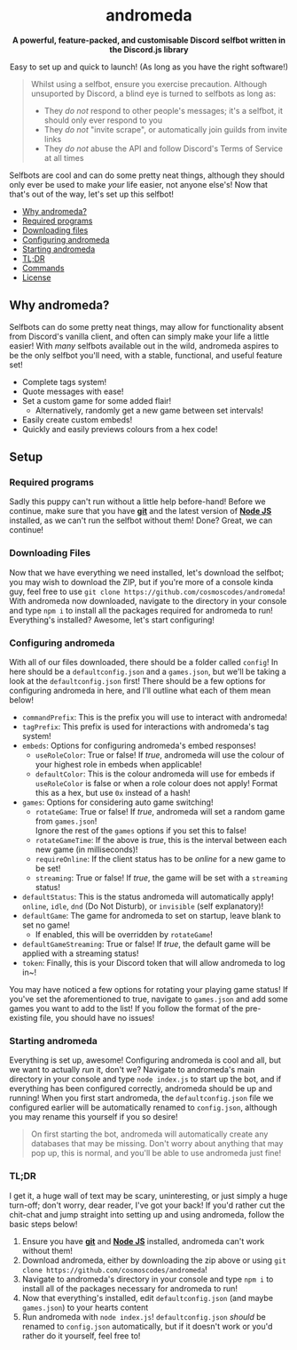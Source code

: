 <!--
  ANDROMEDA, BY GITHUB.COM/COSMOSCODES
  Everything you need to know about andromeda!
-->

<div align="center">
  <h1 align="center">andromeda</h1>
  <strong>A powerful, feature-packed, and customisable Discord selfbot written in the Discord.js library</strong>
  <p align="center">Easy to set up and quick to launch! (As long as you have the right software!)</p>
</div>

> Whilst using a selfbot, ensure you exercise precaution. Although unsuported by Discord, a blind eye is turned to selfbots as long as:
> - They *do not* respond to other people's messages; it's a selfbot, it should only ever respond to you
> - They *do not* "invite scrape", or automatically join guilds from invite links
> - They *do not* abuse the API and follow Discord's Terms of Service at all times  

Selfbots are cool and can do some pretty neat things, although they should only ever be used to make *your* life easier, not anyone else's! Now that that's out of the way, let's set up this selfbot!

- [Why andromeda?](#why-andromeda)
- [Required programs](#required-programs)
- [Downloading files](#downloading-files)
- [Configuring andromeda](#configuring-andromeda)
- [Starting andromeda](#starting-andromeda)
- [TL;DR](#tldr)
- [Commands](../master/COMMANDS.md)
- [License](../master/LICENSE)

## Why andromeda?
Selfbots can do some pretty neat things, may allow for functionality absent from Discord's vanilla client, and often can simply make your life a little easier! With *many* selfbots available out in the wild, andromeda aspires to be the only selfbot you'll need, with a stable, functional, and useful feature set!

- Complete tags system!
- Quote messages with ease!
- Set a custom game for some added flair!
  - Alternatively, randomly get a new game between set intervals!
- Easily create custom embeds!
- Quickly and easily previews colours from a hex code!

## Setup

### Required programs
Sadly this puppy can't run without a little help before-hand! Before we continue, make sure that you have [**git**](https://git-scm.com) and the latest version of [**Node JS**](https://nodejs.org) installed, as we can't run the selfbot without them! Done? Great, we can continue!

### Downloading Files
Now that we have everything we need installed, let's download the selfbot; you may wish to download the ZIP, but if you're more of a console kinda guy, feel free to use `git clone https://github.com/cosmoscodes/andromeda`! With andromeda now downloaded, navigate to the directory in your console and type `npm i` to install all the packages required for andromeda to run! Everything's installed? Awesome, let's start configuring!

### Configuring andromeda
With all of our files downloaded, there should be a folder called `config`! In here should be a `defaultconfig.json` and a `games.json`, but we'll be taking a look at the `defaultconfig.json` first! There should be a few options for configuring andromeda in here, and I'll outline what each of them mean below!
- `commandPrefix`: This is the prefix you will use to interact with andromeda!
- `tagPrefix`: This prefix is used for interactions with andromeda's tag system!
- `embeds`: Options for configuring andromeda's embed responses!
  - `useRoleColor`: True or false! If *true*, andromeda will use the colour of your highest role in embeds when applicable!
  - `defaultColor`: This is the colour andromeda will use for embeds if `useRoleColor` is false or when a role colour does not apply! Format this as a hex, but use `0x` instead of a hash!
- `games`: Options for considering auto game switching!
  - `rotateGame`: True or false! If *true*, andromeda will set a random game from `games.json`!  
  Ignore the rest of the `games` options if you set this to false!
  - `rotateGameTime`: If the above is *true*, this is the interval between each new game (in milliseconds)!
  - `requireOnline`: If the client status has to be *online* for a new game to be set!
  - `streaming`: True or false! If *true*, the game will be set with a `streaming` status!
- `defaultStatus`: This is the status andromeda will automatically apply! `online`, `idle`, `dnd` (Do Not Disturb), or `invisible` (self explanatory)!
- `defaultGame`: The game for andromeda to set on startup, leave blank to set no game!
  - If enabled, this will be overridden by `rotateGame`!
- `defaultGameStreaming`: True or false! If *true*, the default game will be applied with a streaming status!
- `token`: Finally, this is your Discord token that will allow andromeda to log in~!

You may have noticed a few options for rotating your playing game status! If you've set the aforementioned to true, navigate to `games.json` and add some games you want to add to the list! If you follow the format of the pre-existing file, you should have no issues!

### Starting andromeda
Everything is set up, awesome! Configuring andromeda is cool and all, but we want to actually *run* it, don't we? Navigate to andromeda's main directory in your console and type `node index.js` to start up the bot, and if everything has been configured correctly, andromeda should be up and running! When you first start andromeda, the `defaultconfig.json` file we configured earlier will be automatically renamed to `config.json`, although you may rename this yourself if you so desire!

> On first starting the bot, andromeda will automatically create any databases that may be missing. Don't worry about anything that may pop up, this is normal, and you'll be able to use andromeda just fine!

### TL;DR
I get it, a huge wall of text may be scary, uninteresting, or just simply a huge turn-off; don't worry, dear reader, I've got your back! If you'd rather cut the chit-chat and jump straight into setting up and using andromeda, follow the basic steps below!

1. Ensure you have [**git**](https://git-scm.com) and [**Node JS**](https://nodejs.org) installed, andromeda can't work without them!
2. Download andromeda, either by downloading the zip above or using `git clone https://github.com/cosmoscodes/andromeda`!
3. Navigate to andromeda's directory in your console and type `npm i` to install all of the packages necessary for andromeda to run!
4. Now that everything's installed, edit `defaultconfig.json` (and maybe `games.json`) to your hearts content
5. Run andromeda with `node index.js`! `defaultconfig.json` *should* be renamed to `config.json` automatically, but if it doesn't work or you'd rather do it yourself, feel free to!

